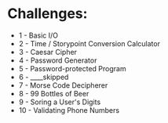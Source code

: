 # Challenges:

* 1 - Basic I/O
* 2 - Time / Storypoint Conversion Calculator
* 3 - Caesar Cipher
* 4 - Password Generator
* 5 - Password-protected Program
* 6 - ____skipped
* 7 - Morse Code Decipherer
* 8 - 99 Bottles of Beer
* 9 - Soring a User's Digits
* 10 - Validating Phone Numbers